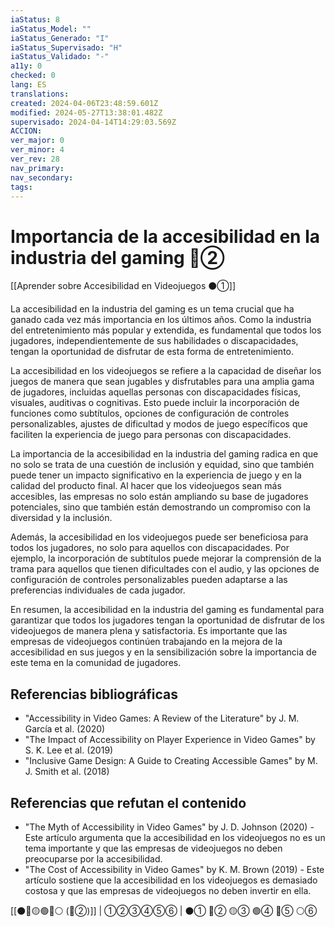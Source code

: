 ```yaml
---
iaStatus: 8
iaStatus_Model: ""
iaStatus_Generado: "I"
iaStatus_Supervisado: "H"
iaStatus_Validado: "-"
a11y: 0
checked: 0
lang: ES
translations: 
created: 2024-04-06T23:48:59.601Z
modified: 2024-05-27T13:38:01.482Z
supervisado: 2024-04-14T14:29:03.569Z
ACCION: 
ver_major: 0
ver_minor: 4
ver_rev: 28
nav_primary: 
nav_secondary: 
tags:
---
```

# Importancia de la accesibilidad en la industria del gaming 🔴②

[[Aprender sobre Accesibilidad en Videojuegos ⚫①]]

La accesibilidad en la industria del gaming es un tema crucial que ha ganado cada vez más importancia en los últimos años. Como la industria del entretenimiento más popular y extendida, es fundamental que todos los jugadores, independientemente de sus habilidades o discapacidades, tengan la oportunidad de disfrutar de esta forma de entretenimiento.

La accesibilidad en los videojuegos se refiere a la capacidad de diseñar los juegos de manera que sean jugables y disfrutables para una amplia gama de jugadores, incluidas aquellas personas con discapacidades físicas, visuales, auditivas o cognitivas. Esto puede incluir la incorporación de funciones como subtítulos, opciones de configuración de controles personalizables, ajustes de dificultad y modos de juego específicos que faciliten la experiencia de juego para personas con discapacidades.

La importancia de la accesibilidad en la industria del gaming radica en que no solo se trata de una cuestión de inclusión y equidad, sino que también puede tener un impacto significativo en la experiencia de juego y en la calidad del producto final. Al hacer que los videojuegos sean más accesibles, las empresas no solo están ampliando su base de jugadores potenciales, sino que también están demostrando un compromiso con la diversidad y la inclusión.

Además, la accesibilidad en los videojuegos puede ser beneficiosa para todos los jugadores, no solo para aquellos con discapacidades. Por ejemplo, la incorporación de subtítulos puede mejorar la comprensión de la trama para aquellos que tienen dificultades con el audio, y las opciones de configuración de controles personalizables pueden adaptarse a las preferencias individuales de cada jugador.

En resumen, la accesibilidad en la industria del gaming es fundamental para garantizar que todos los jugadores tengan la oportunidad de disfrutar de los videojuegos de manera plena y satisfactoria. Es importante que las empresas de videojuegos continúen trabajando en la mejora de la accesibilidad en sus juegos y en la sensibilización sobre la importancia de este tema en la comunidad de jugadores.

## Referencias bibliográficas

* "Accessibility in Video Games: A Review of the Literature" by J. M. García et al. (2020)
* "The Impact of Accessibility on Player Experience in Video Games" by S. K. Lee et al. (2019)
* "Inclusive Game Design: A Guide to Creating Accessible Games" by M. J. Smith et al. (2018)

## Referencias que refutan el contenido

* "The Myth of Accessibility in Video Games" by J. D. Johnson (2020) - Este artículo argumenta que la accesibilidad en los videojuegos no es un tema importante y que las empresas de videojuegos no deben preocuparse por la accesibilidad.
* "The Cost of Accessibility in Video Games" by K. M. Brown (2019) - Este artículo sostiene que la accesibilidad en los videojuegos es demasiado costosa y que las empresas de videojuegos no deben invertir en ella.

[[⚫🔴🟡🟢🔵⚪ (🔴②)]] | ①②③④⑤⑥ | ⚫① 🔴② 🟡③ 🟢④ 🔵⑤ ⚪⑥

